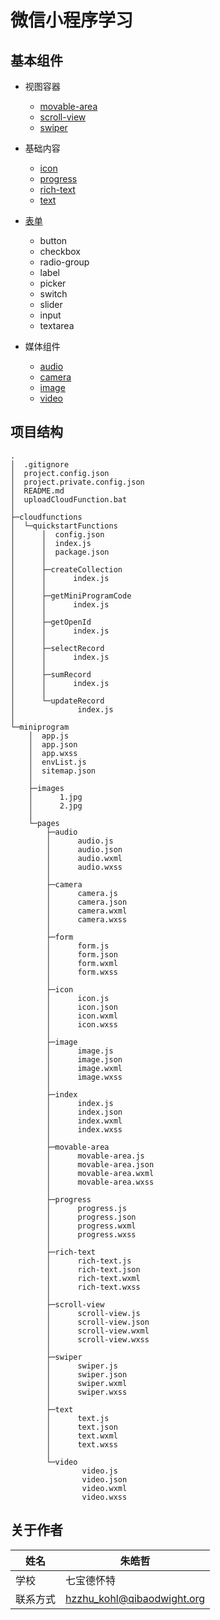 # 微信小程序学习

## 基本组件

- 视图容器
  - [movable-area](https://github.com/kohlz/my-WeChat-minprogram-study/tree/master/miniprogram/pages/movable-area)
  - [scroll-view](https://github.com/kohlz/my-WeChat-minprogram-study/tree/master/miniprogram/pages/scroll-view)
  - [swiper](https://github.com/kohlz/my-WeChat-minprogram-study/tree/master/miniprogram/pages/swiper)

- 基础内容
  - [icon](https://github.com/kohlz/my-WeChat-minprogram-study/tree/master/miniprogram/pages/icon)
  - [progress](https://github.com/kohlz/my-WeChat-minprogram-study/tree/master/miniprogram/pages/progress)
  - [rich-text](https://github.com/kohlz/my-WeChat-minprogram-study/tree/master/miniprogram/pages/rich-text)
  - [text](https://github.com/kohlz/my-WeChat-minprogram-study/tree/master/miniprogram/pages/text)
- [表单](https://github.com/kohlz/my-WeChat-minprogram-study/tree/master/miniprogram/pages/form)
  - button
  - checkbox
  - radio-group
  - label
  - picker
  - switch
  - slider
  - input
  - textarea
- 媒体组件
  - [audio](https://github.com/kohlz/my-WeChat-minprogram-study/tree/master/miniprogram/pages/audio)
  - [camera](https://github.com/kohlz/my-WeChat-minprogram-study/tree/master/miniprogram/pages/camera)
  - [image](https://github.com/kohlz/my-WeChat-minprogram-study/tree/master/miniprogram/pages/image)
  - [video](https://github.com/kohlz/my-WeChat-minprogram-study/tree/master/miniprogram/pages/video)

## 项目结构

```
.
│  .gitignore
│  project.config.json
│  project.private.config.json
│  README.md
│  uploadCloudFunction.bat
│
├─cloudfunctions
│  └─quickstartFunctions
│      │  config.json
│      │  index.js
│      │  package.json
│      │
│      ├─createCollection
│      │      index.js
│      │
│      ├─getMiniProgramCode
│      │      index.js
│      │
│      ├─getOpenId
│      │      index.js
│      │
│      ├─selectRecord
│      │      index.js
│      │
│      ├─sumRecord
│      │      index.js
│      │
│      └─updateRecord
│              index.js
│
└─miniprogram
    │  app.js
    │  app.json
    │  app.wxss
    │  envList.js
    │  sitemap.json
    │
    ├─images
    │      1.jpg
    │      2.jpg
    │
    └─pages
        ├─audio
        │      audio.js
        │      audio.json
        │      audio.wxml
        │      audio.wxss
        │
        ├─camera
        │      camera.js
        │      camera.json
        │      camera.wxml
        │      camera.wxss
        │
        ├─form
        │      form.js
        │      form.json
        │      form.wxml
        │      form.wxss
        │
        ├─icon
        │      icon.js
        │      icon.json
        │      icon.wxml
        │      icon.wxss
        │
        ├─image
        │      image.js
        │      image.json
        │      image.wxml
        │      image.wxss
        │
        ├─index
        │      index.js
        │      index.json
        │      index.wxml
        │      index.wxss
        │
        ├─movable-area
        │      movable-area.js
        │      movable-area.json
        │      movable-area.wxml
        │      movable-area.wxss
        │
        ├─progress
        │      progress.js
        │      progress.json
        │      progress.wxml
        │      progress.wxss
        │
        ├─rich-text
        │      rich-text.js
        │      rich-text.json
        │      rich-text.wxml
        │      rich-text.wxss
        │
        ├─scroll-view
        │      scroll-view.js
        │      scroll-view.json
        │      scroll-view.wxml
        │      scroll-view.wxss
        │
        ├─swiper
        │      swiper.js
        │      swiper.json
        │      swiper.wxml
        │      swiper.wxss
        │
        ├─text
        │      text.js
        │      text.json
        │      text.wxml
        │      text.wxss
        │
        └─video
                video.js
                video.json
                video.wxml
                video.wxss
```



## 关于作者

| 姓名     | 朱皓哲                     |
| -------- | -------------------------- |
| 学校     | 七宝德怀特                 |
| 联系方式 | hzzhu_kohl@qibaodwight.org |

